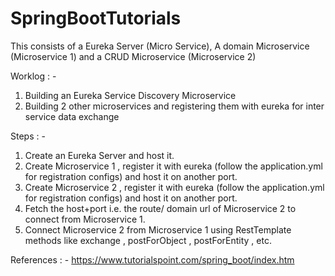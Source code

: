 # SpringBootTutorials

This consists of a Eureka Server (Micro Service), A domain Microservice (Microservice 1) and a CRUD Microservice (Microservice 2)

Worklog : - 
1. Building an Eureka Service Discovery Microservice
2. Building 2 other microservices and registering them with eureka for inter service data exchange


Steps : -

1. Create an Eureka Server and host it.
2. Create Microservice 1 , register it with eureka (follow the application.yml for registration configs) and host it on another port.
3. Create Microservice 2 , register it with eureka (follow the application.yml for registration configs) and host it on another port.
4. Fetch the host+port i.e. the route/ domain url of Microservice 2 to connect from Microservice 1.
5. Connect Microservice 2 from Microservice 1 using RestTemplate methods like exchange , postForObject , postForEntity , etc.


References : -
https://www.tutorialspoint.com/spring_boot/index.htm

